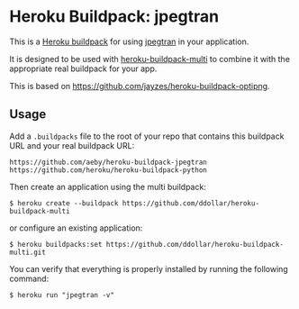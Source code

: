Heroku Buildpack: jpegtran
=======================

This is a [Heroku buildpack](http://devcenter.heroku.com/articles/buildpacks) for using [jpegtran](http://jpegclub.org/jpegtran/) in your application.  

It is designed to be used with [heroku-buildpack-multi](https://github.com/ddollar/heroku-buildpack-multi) to combine it with the appropriate real buildpack for your app.

This is based on https://github.com/jayzes/heroku-buildpack-optipng.

Usage
-----
Add a `.buildpacks` file to the root of your repo that contains this buildpack URL and your real buildpack URL:

    https://github.com/aeby/heroku-buildpack-jpegtran
    https://github.com/heroku/heroku-buildpack-python

Then create an application using the multi buildpack:

    $ heroku create --buildpack https://github.com/ddollar/heroku-buildpack-multi

or configure an existing application:

    $ heroku buildpacks:set https://github.com/ddollar/heroku-buildpack-multi.git

You can verify that everything is properly installed by running the following command:

    $ heroku run "jpegtran -v"
